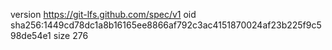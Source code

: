 version https://git-lfs.github.com/spec/v1
oid sha256:1449cd78dc1a8b16165ee8866af792c3ac4151870024af23b225f9c598de54e1
size 276
